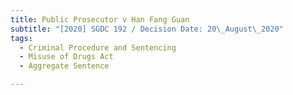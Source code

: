 ```yaml
---
title: Public Prosecutor v Han Fang Guan
subtitle: "[2020] SGDC 192 / Decision Date: 20\_August\_2020"
tags:
  - Criminal Procedure and Sentencing
  - Misuse of Drugs Act
  - Aggregate Sentence

---
```

